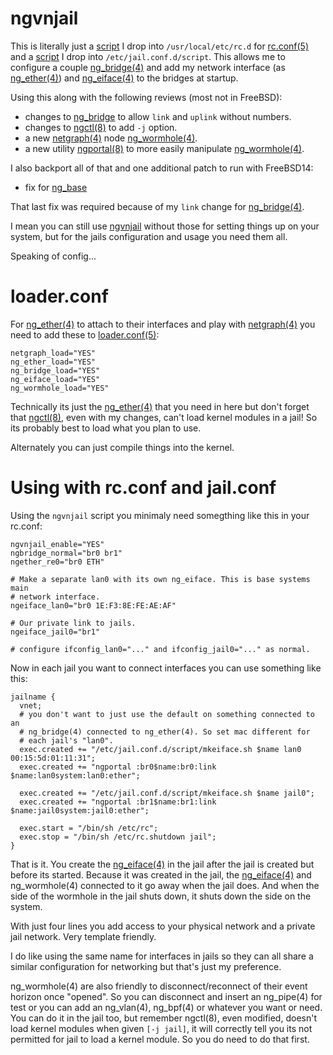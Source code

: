 <!-- put reference links at top
    commit:
      [ng_base][10]
    differential reviews
      [ngctl(8)][20]
      [ng_wormhole(4)][21]
      [ngportal(8)][22]
      [ng_bridge][23]
    man:
      [rc.conf(5)][31]
      [ng_bridge(4)][32]
      [ng_ether(4)][33]
      [ng_eiface(4)][34]
      [jai.conf(5)][35]
      [netgraph(4)][36]
      [loader.conf(5)][37]

  -->
[10]: https://github.com/freebsd/freebsd-src/commit/46f38a6dedb1b474f04b7c2b072825fda5d7bd5a
[20]: https://reviews.freebsd.org/D50241
[21]: https://reviews.freebsd.org/D50244
[22]: https://reviews.freebsd.org/D50245
[23]: https://reviews.freebsd.org/D44615
[31]: https://man.freebsd.org/cgi/man.cgi?query=rc.conf&manpath=FreeBSD+15.0-CURRENT
[32]: https://man.freebsd.org/cgi/man.cgi?query=ng_bridge&manpath=FreeBSD+15.0-CURRENT
[33]: https://man.freebsd.org/cgi/man.cgi?query=ng_ether&manpath=FreeBSD+15.0-CURRENT
[34]: https://man.freebsd.org/cgi/man.cgi?query=ng_eiface&manpath=FreeBSD+15.0-CURRENT
[35]: https://man.freebsd.org/cgi/man.cgi?query=jail.conf&manpath=FreeBSD+15.0-CURRENT
[36]: https://man.freebsd.org/cgi/man.cgi?query=netgraph&sektion=4&manpath=FreeBSD+15.0-CURRENT
[37]: https://man.freebsd.org/cgi/man.cgi?query=loader.conf&manpath=FreeBSD+15.0-CURRENT

# ngvnjail

This is literally just a [script](ngvnjail) I drop into `/usr/local/etc/rc.d` for
[rc.conf(5)][31] and a [script](mkeiface.sh) I drop into `/etc/jail.conf.d/script`.
This allows me to configure a couple [ng_bridge(4)][32] and add my network interface
(as [ng_ether(4)][33]) and [ng_eiface(4)][34] to the bridges at startup.

Using this along with the following reviews (most not in FreeBSD):
* changes to [ng_bridge][23] to allow `link` and `uplink` without numbers.
* changes to [ngctl(8)][20] to add `-j` option.
* a new [netgraph(4)][36] node [ng_wormhole(4)][21].
* a new utility [ngportal(8)][22] to more easily manipulate [ng_wormhole(4)][21].

I also backport all of that and one additional patch to run with FreeBSD14:
* fix for [ng_base][10]

That last fix was required because of my `link` change for [ng_bridge(4)][32].

I mean you can still use [ngvnjail](njvnjail) without those for setting things up
on your system, but for the jails configuration and usage you need them all.

Speaking of config...

# loader.conf

For [ng_ether(4)][33] to attach to their interfaces and play with [netgraph(4)][36] you
need to add these to [loader.conf(5)][37]:
```
netgraph_load="YES"
ng_ether_load="YES"
ng_bridge_load="YES"
ng_eiface_load="YES"
ng_wormhole_load="YES"
```

Technically its just the [ng_ether(4)][33] that you need in here but don't forget that
[ngctl(8)][20], even with my changes, can't load kernel modules in a jail! So its probably
best to load what you plan to use.

Alternately you can just compile things into the kernel.

# Using with rc.conf and jail.conf

Using the `ngvnjail` script you minimaly need somegthing like this in your rc.conf:
```
ngvnjail_enable="YES"
ngbridge_normal="br0 br1"
ngether_re0="br0 ETH"

# Make a separate lan0 with its own ng_eiface. This is base systems main
# network interface.
ngeiface_lan0="br0 1E:F3:8E:FE:AE:AF"

# Our private link to jails.
ngeiface_jail0="br1"

# configure ifconfig_lan0="..." and ifconfig_jail0="..." as normal.
```

Now in each jail you want to connect interfaces you can use something like this:
```
jailname {
  vnet;
  # you don't want to just use the default on something connected to an
  # ng_bridge(4) connected to ng_ether(4). So set mac different for
  # each jail's "lan0".
  exec.created += "/etc/jail.conf.d/script/mkeiface.sh $name lan0 00:15:5d:01:11:31";
  exec.created += "ngportal :br0$name:br0:link $name:lan0system:lan0:ether";

  exec.created += "/etc/jail.conf.d/script/mkeiface.sh $name jail0";
  exec.created += "ngportal :br1$name:br1:link $name:jail0system:jail0:ether";
  
  exec.start = "/bin/sh /etc/rc";
  exec.stop = "/bin/sh /etc/rc.shutdown jail";
}
```

That is it. You create the [ng_eiface(4)][34] in the jail after the jail is created
but before its started. Because it was created in the jail, the [ng_eiface(4)][34] and
ng_wormhole(4) connected to it go away when the jail does. And when the side of
the wormhole in the jail shuts down, it shuts down the side on the system.

With just four lines you add access to your physical network and a private jail
network. Very template friendly.

I do like using the same name for interfaces in jails so they can all share
a similar configuration for networking but that's just my preference.

ng_wormhole(4) are also friendly to disconnect/reconnect of their event horizon
once "opened". So you can disconnect and insert an ng_pipe(4) for test or you can
add an ng_vlan(4), ng_bpf(4) or whatever you want or need. You can do it in the
jail too, but remember ngctl(8), even modified, doesn't load kernel modules when
given `[-j jail]`, it will correctly tell you its not permitted for jail to load
a kernel module. So you do need to do that first.
